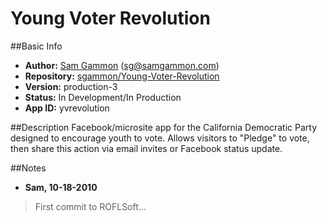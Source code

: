 # Young Voter Revolution

##Basic Info
* **Author:** [Sam Gammon](http://github.com/sgammon) (sg@samgammon.com)
* **Repository:** [sgammon/Young-Voter-Revolution](http://github.com/sgammon/Young-Voter-Revolution)
* **Version:** production-3
* **Status:** In Development/In Production
* **App ID:** yvrevolution

##Description
Facebook/microsite app for the California Democratic Party designed to encourage youth to vote. Allows visitors to "Pledge" to vote, then share this action via email invites or Facebook status update.

##Notes

* **Sam, 10-18-2010**
> First commit to ROFLSoft...
